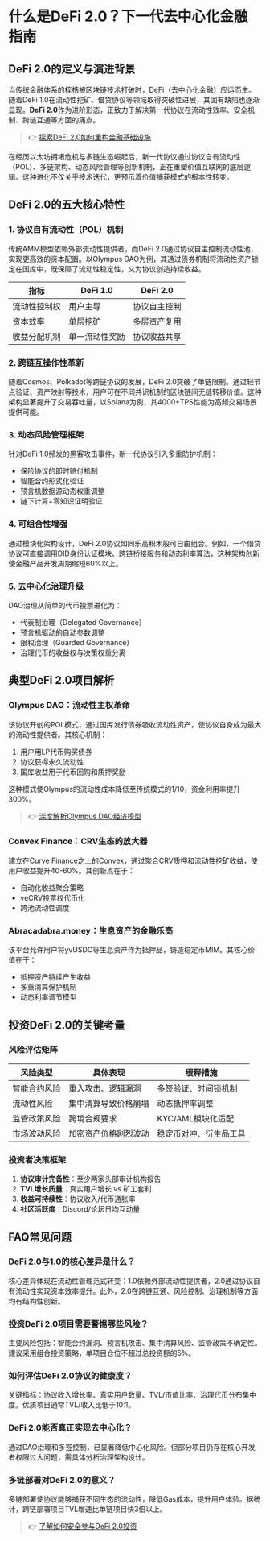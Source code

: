 # 什么是DeFi 2.0？下一代去中心化金融指南

## DeFi 2.0的定义与演进背景

当传统金融体系的桎梏被区块链技术打破时，DeFi（去中心化金融）应运而生。随着DeFi 1.0在流动性挖矿、借贷协议等领域取得突破性进展，其固有缺陷也逐渐显现。**DeFi 2.0**作为进阶形态，正致力于解决第一代协议在流动性效率、安全机制、跨链互通等方面的痛点。

> 👉 [探索DeFi 2.0如何重构金融基础设施](https://bit.ly/okx_welcome)

在经历以太坊拥堵危机与多链生态崛起后，新一代协议通过协议自有流动性（POL）、多链架构、动态风险管理等创新机制，正在重塑价值互联网的底层逻辑。这种进化不仅关乎技术迭代，更预示着价值捕获模式的根本性转变。

## DeFi 2.0的五大核心特性

### 1. 协议自有流动性（POL）机制

传统AMM模型依赖外部流动性提供者，而DeFi 2.0通过协议自主控制流动性池，实现更高效的资本配置。以Olympus DAO为例，其通过债券机制将流动性资产锁定在国库中，既保障了流动性稳定性，又为协议创造持续收益。

| 指标                | DeFi 1.0          | DeFi 2.0          |
|---------------------|-------------------|-------------------|
| 流动性控制权        | 用户主导          | 协议自主控制      |
| 资本效率            | 单层挖矿          | 多层资产复用      |
| 收益分配机制        | 单一流动性奖励    | 协议收益共享      |

### 2. 跨链互操作性革新

随着Cosmos、Polkadot等跨链协议的发展，DeFi 2.0突破了单链限制。通过轻节点验证、资产映射等技术，用户可在不同共识机制的区块链间无缝转移价值。这种架构显著提升了交易吞吐量，以Solana为例，其4000+TPS性能为高频交易场景提供可能。

### 3. 动态风险管理框架

针对DeFi 1.0频发的黑客攻击事件，新一代协议引入多重防护机制：
- 保险协议的即时赔付机制
- 智能合约形式化验证
- 预言机数据源动态权重调整
- 链下计算+零知识证明验证

### 4. 可组合性增强

通过模块化架构设计，DeFi 2.0协议如同乐高积木般可自由组合。例如，一个借贷协议可直接调用DID身份认证模块、跨链桥接服务和动态利率算法，这种架构创新使金融产品开发周期缩短60%以上。

### 5. 去中心化治理升级

DAO治理从简单的代币投票进化为：
- 代表制治理（Delegated Governance）
- 预言机驱动的自动参数调整
- 限权治理（Guarded Governance）
- 治理代币的收益权与决策权重分离

## 典型DeFi 2.0项目解析

### Olympus DAO：流动性主权革命

该协议开创的POL模式，通过国库发行债券吸收流动性资产，使协议自身成为最大的流动性提供者。其核心机制：
1. 用户用LP代币购买债券
2. 协议获得永久流动性
3. 国库收益用于代币回购和质押奖励

这种模式使Olympus的流动性成本降低至传统模式的1/10，资金利用率提升300%。

> 👉 [深度解析Olympus DAO经济模型](https://bit.ly/okx_welcome)

### Convex Finance：CRV生态的放大器

建立在Curve Finance之上的Convex，通过聚合CRV质押和流动性挖矿收益，使用户收益提升40-60%。其创新点在于：
- 自动化收益聚合策略
- veCRV投票权代币化
- 跨池流动性调度

### Abracadabra.money：生息资产的金融乐高

该平台允许用户将yvUSDC等生息资产作为抵押品，铸造稳定币MIM。其核心价值在于：
- 抵押资产持续产生收益
- 多重清算保护机制
- 动态利率调节模型

## 投资DeFi 2.0的关键考量

### 风险评估矩阵

| 风险类型        | 具体表现                | 缓释措施                |
|-----------------|-------------------------|-------------------------|
| 智能合约风险    | 重入攻击、逻辑漏洞      | 多签验证、时间锁机制    |
| 流动性风险      | 集中清算导致价格崩塌    | 动态抵押率调整          |
| 监管政策风险    | 跨境合规要求            | KYC/AML模块化适配       |
| 市场波动风险    | 加密资产价格剧烈波动    | 稳定币对冲、衍生品工具  |

### 投资者决策框架
1. **协议审计完备性**：至少两家头部审计机构报告
2. **TVL增长质量**：真实用户增长 vs 矿工套利
3. **收益可持续性**：协议收入/代币通胀率
4. **社区活跃度**：Discord/论坛日均互动量

## FAQ常见问题

### DeFi 2.0与1.0的核心差异是什么？
核心差异体现在流动性管理范式转变：1.0依赖外部流动性提供者，2.0通过协议自有流动性实现资本效率提升。此外，2.0在跨链互通、风险控制、治理机制等方面均有结构性创新。

### 投资DeFi 2.0项目需要警惕哪些风险？
主要风险包括：智能合约漏洞、预言机攻击、集中清算风险、监管政策不确定性。建议采用组合投资策略，单项目仓位不超过总投资额的5%。

### 如何评估DeFi 2.0协议的健康度？
关键指标：协议收入增长率、真实用户数量、TVL/市值比率、治理代币分布集中度。优质项目通常TVL/收入比低于10:1。

### DeFi 2.0能否真正实现去中心化？
通过DAO治理和多签控制，已显著降低中心化风险。但部分项目仍存在核心开发者权限过大问题，需具体分析治理架构设计。

### 多链部署对DeFi 2.0的意义？
多链部署使协议能够捕获不同生态的流动性，降低Gas成本，提升用户体验。据统计，跨链部署项目TVL增速比单链项目快3倍以上。

> 👉 [了解如何安全参与DeFi 2.0投资](https://bit.ly/okx_welcome)